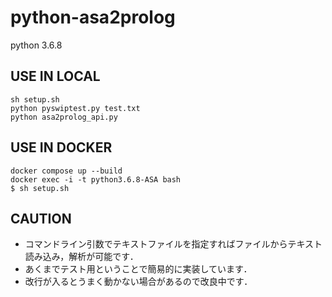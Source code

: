 # python-asa2prolog

python 3.6.8

## USE IN LOCAL

```
sh setup.sh
python pyswiptest.py test.txt
python asa2prolog_api.py
```

## USE IN DOCKER

```
docker compose up --build
docker exec -i -t python3.6.8-ASA bash
$ sh setup.sh
```

## CAUTION
- コマンドライン引数でテキストファイルを指定すればファイルからテキスト読み込み，解析が可能です．
- あくまでテスト用ということで簡易的に実装しています．
- 改行が入るとうまく動かない場合があるので改良中です．
